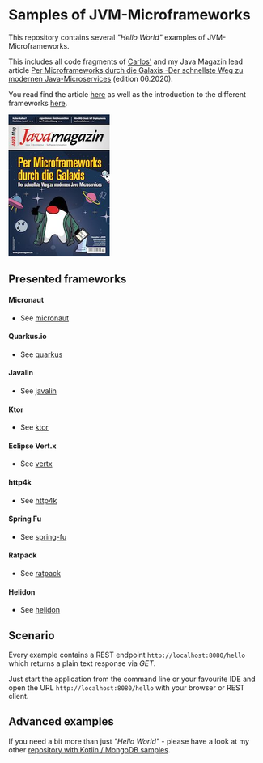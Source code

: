# Samples of JVM-Microframeworks 
  
This repository contains several _"Hello World"_ examples of JVM-Microframeworks.

This includes all code fragments of [Carlos'](https://github.com/carlosbarragan) and my Java Magazin
lead article 
[Per Microframeworks durch die Galaxis -Der schnellste Weg zu modernen Java-Microservices](https://kiosk.entwickler.de/java-magazin/java-magazin-6-2020/) 
(edition 06.2020).


You read find the article 
[here](https://kiosk.entwickler.de/java-magazin/java-magazin-6-2020/per-microframeworks-durch-die-galaxis/) 
as well as the introduction to the different frameworks 
[here](https://kiosk.entwickler.de/java-magazin/java-magazin-6-2020/alle-neune/).

<img src="javamagazin_06_20.jpg" alt="Cover Javamagazin 06.20" width="200"/>

## Presented frameworks
#### Micronaut
* See [micronaut](https://github.com/csh0711/jvm-microframeworks-hello-world/tree/master/micronaut)
#### Quarkus.io
* See [quarkus](https://github.com/csh0711/jvm-microframeworks-hello-world/tree/master/quarkus)
#### Javalin
* See [javalin](https://github.com/csh0711/jvm-microframeworks-hello-world/tree/master/javalin)
#### Ktor
* See [ktor](https://github.com/csh0711/jvm-microframeworks-hello-world/tree/master/ktor)
#### Eclipse Vert.x
* See [vertx](https://github.com/csh0711/jvm-microframeworks-hello-world/tree/master/vertx)
#### http4k
* See [http4k](https://github.com/csh0711/jvm-microframeworks-hello-world/tree/master/http4k)
#### Spring Fu
* See [spring-fu](https://github.com/csh0711/jvm-microframeworks-hello-world/tree/master/spring-fu)
#### Ratpack
* See [ratpack](https://github.com/csh0711/jvm-microframeworks-hello-world/tree/master/ratpack)
#### Helidon
* See [helidon](https://github.com/csh0711/jvm-microframeworks-hello-world/tree/master/helidon)

## Scenario  
Every example contains a REST endpoint `http://localhost:8080/hello` which returns a plain text response via _GET_.

Just start the application from the command line or your favourite IDE and open the URL `http://localhost:8080/hello` 
with your browser or REST client.

## Advanced examples
If you need a bit more than just _"Hello World"_ - please have a look at my other 
[repository with Kotlin / MongoDB samples](https://github.com/csh0711/jvm-microframeworks-kotlin-samples).
